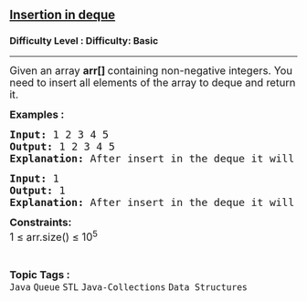 <h2><a href="https://www.geeksforgeeks.org/problems/insertion-in-deque--151437/1?page=1&difficulty=Basic,Easy&status=unsolved&sortBy=accuracy">Insertion in deque</a></h2><h3>Difficulty Level : Difficulty: Basic</h3><hr><div class="problems_problem_content__Xm_eO"><p><span style="font-size: 18px;">Given an array <strong>arr[]</strong><strong>&nbsp;</strong>containing non-negative integers. You need to insert all elements of the array to deque&nbsp;and return it.</span></p>
<p><span style="font-size: 18px;"><strong>Examples :</strong></span></p>
<pre><span style="font-size: 18px;"><strong>Input:</strong> 1 2 3 4 5
<strong>Output: </strong>1 2 3 4 5
<strong>Explanation:</strong> After insert in the deque it will look like {1, 2, 3, 4, 5}.</span>
</pre>
<pre><span style="font-size: 18px;"><strong>Input: </strong>1
<strong>Output: </strong>1
<strong>Explanation:</strong> After insert in the deque it will look like {1}.</span></pre>
<p><span style="font-size: 18px;"><strong>Constraints:</strong><br>1 ≤ arr.size() ≤ 10<sup>5</sup></span></p></div><br><p><span style=font-size:18px><strong>Topic Tags : </strong><br><code>Java</code>&nbsp;<code>Queue</code>&nbsp;<code>STL</code>&nbsp;<code>Java-Collections</code>&nbsp;<code>Data Structures</code>&nbsp;
